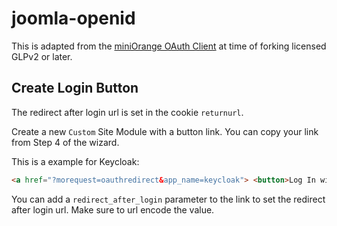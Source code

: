 # joomla-openid

This is adapted from the [miniOrange OAuth Client](https://extensions.joomla.org/extension/access-a-security/miniorange-oauth-client/) at time of forking licensed GLPv2 or later.

## Create Login Button

The redirect after login url is set in the cookie `returnurl`.

Create a new `Custom` Site Module with a button link. You can copy your link from Step 4 of the wizard.

This is a example for Keycloak:

```html
<a href="?morequest=oauthredirect&app_name=keycloak"> <button>Log In with SSO</button> </a>
```

You can add a `redirect_after_login` parameter to the link to set the redirect after login url. Make sure to url encode the value.
